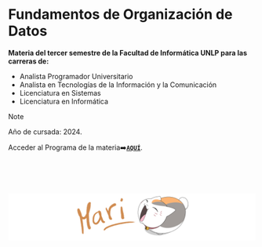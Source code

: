 # Fundamentos de Organización de Datos

**Materia del tercer semestre de la Facultad de Informática UNLP para las carreras de:**

* Analista Programador Universitario
* Analista en Tecnologías de la Información y la Comunicación
* Licenciatura en Sistemas
* Licenciatura en Informática

>[!NOTE]
>Año de cursada: 2024.
>
>Acceder al Programa de la materia➡️[<code>**AQUÍ**</code>](https://drive.google.com/file/d/1CWfIPLexkWvUpQfEQZ3nvp7VMXNf4F-k/view?usp=sharing).

<br>
<br>
<br>

<p><img align="center" src="https://github.com/Marimari2342/Marimari2342/blob/main/firmagith.png" alt="marigit"/></p>
